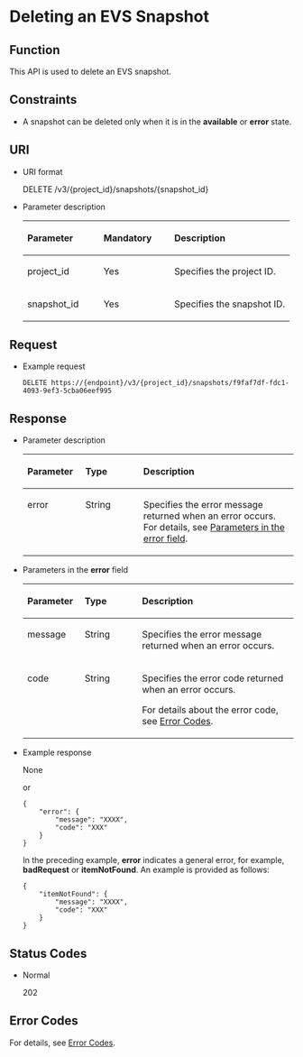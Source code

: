 # Deleting an EVS Snapshot<a name="evs_04_3057"></a>

## Function<a name="section4805694511340"></a>

This API is used to delete an EVS snapshot.

## Constraints<a name="section18631564103149"></a>

-   A snapshot can be deleted only when it is in the  **available**  or  **error**  state.

## URI<a name="section268627411340"></a>

-   URI format

    DELETE /v3/\{project\_id\}/snapshots/\{snapshot\_id\}

-   Parameter description

    <a name="table5655293911340"></a>
    <table><thead align="left"><tr id="row4718979611340"><th class="cellrowborder" valign="top" width="28.57%" id="mcps1.1.4.1.1"><p id="p6427715211340"><a name="p6427715211340"></a><a name="p6427715211340"></a>Parameter</p>
    </th>
    <th class="cellrowborder" valign="top" width="26.529999999999998%" id="mcps1.1.4.1.2"><p id="p3906685711340"><a name="p3906685711340"></a><a name="p3906685711340"></a>Mandatory</p>
    </th>
    <th class="cellrowborder" valign="top" width="44.9%" id="mcps1.1.4.1.3"><p id="p1029885411340"><a name="p1029885411340"></a><a name="p1029885411340"></a>Description</p>
    </th>
    </tr>
    </thead>
    <tbody><tr id="row2890086411340"><td class="cellrowborder" valign="top" width="28.57%" headers="mcps1.1.4.1.1 "><p id="p5926863811340"><a name="p5926863811340"></a><a name="p5926863811340"></a>project_id</p>
    </td>
    <td class="cellrowborder" valign="top" width="26.529999999999998%" headers="mcps1.1.4.1.2 "><p id="p3603037711340"><a name="p3603037711340"></a><a name="p3603037711340"></a>Yes</p>
    </td>
    <td class="cellrowborder" valign="top" width="44.9%" headers="mcps1.1.4.1.3 "><p id="p3277940011340"><a name="p3277940011340"></a><a name="p3277940011340"></a>Specifies the project ID.</p>
    </td>
    </tr>
    <tr id="row2657914711340"><td class="cellrowborder" valign="top" width="28.57%" headers="mcps1.1.4.1.1 "><p id="p542726811340"><a name="p542726811340"></a><a name="p542726811340"></a>snapshot_id</p>
    </td>
    <td class="cellrowborder" valign="top" width="26.529999999999998%" headers="mcps1.1.4.1.2 "><p id="p3695552511340"><a name="p3695552511340"></a><a name="p3695552511340"></a>Yes</p>
    </td>
    <td class="cellrowborder" valign="top" width="44.9%" headers="mcps1.1.4.1.3 "><p id="p4060754311340"><a name="p4060754311340"></a><a name="p4060754311340"></a>Specifies the snapshot ID.</p>
    </td>
    </tr>
    </tbody>
    </table>


## Request<a name="section87667311340"></a>

-   Example request

    ```
    DELETE https://{endpoint}/v3/{project_id}/snapshots/f9faf7df-fdc1-4093-9ef3-5cba06eef995
    ```


## Response<a name="section5147449911340"></a>

-   Parameter description

    <a name="evs_04_2094_table46654279102454"></a>
    <table><thead align="left"><tr id="evs_04_2094_row6664264102454"><th class="cellrowborder" valign="top" width="21.43%" id="mcps1.1.4.1.1"><p id="evs_04_2094_p2934472102454"><a name="evs_04_2094_p2934472102454"></a><a name="evs_04_2094_p2934472102454"></a>Parameter</p>
    </th>
    <th class="cellrowborder" valign="top" width="21.43%" id="mcps1.1.4.1.2"><p id="evs_04_2094_p1338569102927"><a name="evs_04_2094_p1338569102927"></a><a name="evs_04_2094_p1338569102927"></a>Type</p>
    </th>
    <th class="cellrowborder" valign="top" width="57.14%" id="mcps1.1.4.1.3"><p id="evs_04_2094_p23036595102454"><a name="evs_04_2094_p23036595102454"></a><a name="evs_04_2094_p23036595102454"></a>Description</p>
    </th>
    </tr>
    </thead>
    <tbody><tr id="evs_04_2094_row12419334102454"><td class="cellrowborder" valign="top" width="21.43%" headers="mcps1.1.4.1.1 "><p id="evs_04_2094_p129522216412"><a name="evs_04_2094_p129522216412"></a><a name="evs_04_2094_p129522216412"></a>error</p>
    </td>
    <td class="cellrowborder" valign="top" width="21.43%" headers="mcps1.1.4.1.2 "><p id="evs_04_2094_p1595262111415"><a name="evs_04_2094_p1595262111415"></a><a name="evs_04_2094_p1595262111415"></a>String</p>
    </td>
    <td class="cellrowborder" valign="top" width="57.14%" headers="mcps1.1.4.1.3 "><p id="evs_04_2094_p109527215417"><a name="evs_04_2094_p109527215417"></a><a name="evs_04_2094_p109527215417"></a>Specifies the error message returned when an error occurs. For details, see <a href="#evs_04_2094_li0419202382514">Parameters in the error field</a>.</p>
    </td>
    </tr>
    </tbody>
    </table>

-   <a name="evs_04_2094_li0419202382514"></a>Parameters in the  **error**  field

    <a name="evs_04_2094_evs_04_2013_table15441099103019"></a>
    <table><thead align="left"><tr id="evs_04_2094_evs_04_2013_row54094047103019"><th class="cellrowborder" valign="top" width="21.17788221177882%" id="mcps1.1.4.1.1"><p id="evs_04_2094_evs_04_2013_p19541716103019"><a name="evs_04_2094_evs_04_2013_p19541716103019"></a><a name="evs_04_2094_evs_04_2013_p19541716103019"></a>Parameter</p>
    </th>
    <th class="cellrowborder" valign="top" width="21.17788221177882%" id="mcps1.1.4.1.2"><p id="evs_04_2094_evs_04_2013_p39375186103019"><a name="evs_04_2094_evs_04_2013_p39375186103019"></a><a name="evs_04_2094_evs_04_2013_p39375186103019"></a>Type</p>
    </th>
    <th class="cellrowborder" valign="top" width="57.64423557644236%" id="mcps1.1.4.1.3"><p id="evs_04_2094_evs_04_2013_p38578950103019"><a name="evs_04_2094_evs_04_2013_p38578950103019"></a><a name="evs_04_2094_evs_04_2013_p38578950103019"></a>Description</p>
    </th>
    </tr>
    </thead>
    <tbody><tr id="evs_04_2094_evs_04_2013_row59401790103019"><td class="cellrowborder" valign="top" width="21.17788221177882%" headers="mcps1.1.4.1.1 "><p id="evs_04_2094_evs_04_2013_p46815658103019"><a name="evs_04_2094_evs_04_2013_p46815658103019"></a><a name="evs_04_2094_evs_04_2013_p46815658103019"></a>message</p>
    </td>
    <td class="cellrowborder" valign="top" width="21.17788221177882%" headers="mcps1.1.4.1.2 "><p id="evs_04_2094_evs_04_2013_p33971979103019"><a name="evs_04_2094_evs_04_2013_p33971979103019"></a><a name="evs_04_2094_evs_04_2013_p33971979103019"></a>String</p>
    </td>
    <td class="cellrowborder" valign="top" width="57.64423557644236%" headers="mcps1.1.4.1.3 "><p id="evs_04_2094_evs_04_2013_p21623243103019"><a name="evs_04_2094_evs_04_2013_p21623243103019"></a><a name="evs_04_2094_evs_04_2013_p21623243103019"></a>Specifies the error message returned when an error occurs.</p>
    </td>
    </tr>
    <tr id="evs_04_2094_evs_04_2013_row60391466103019"><td class="cellrowborder" valign="top" width="21.17788221177882%" headers="mcps1.1.4.1.1 "><p id="evs_04_2094_evs_04_2013_p59870541103019"><a name="evs_04_2094_evs_04_2013_p59870541103019"></a><a name="evs_04_2094_evs_04_2013_p59870541103019"></a>code</p>
    </td>
    <td class="cellrowborder" valign="top" width="21.17788221177882%" headers="mcps1.1.4.1.2 "><p id="evs_04_2094_evs_04_2013_p17675690103019"><a name="evs_04_2094_evs_04_2013_p17675690103019"></a><a name="evs_04_2094_evs_04_2013_p17675690103019"></a>String</p>
    </td>
    <td class="cellrowborder" valign="top" width="57.64423557644236%" headers="mcps1.1.4.1.3 "><p id="evs_04_2094_evs_04_2013_p6087468103019"><a name="evs_04_2094_evs_04_2013_p6087468103019"></a><a name="evs_04_2094_evs_04_2013_p6087468103019"></a>Specifies the error code returned when an error occurs.</p>
    <p id="evs_04_2094_evs_04_2013_p54787218103019"><a name="evs_04_2094_evs_04_2013_p54787218103019"></a><a name="evs_04_2094_evs_04_2013_p54787218103019"></a>For details about the error code, see <a href="error-codes.md">Error Codes</a>.</p>
    </td>
    </tr>
    </tbody>
    </table>

-   Example response

    None

    or

    ```
    {
        "error": {
            "message": "XXXX", 
            "code": "XXX"
        }
    }
    ```

    In the preceding example,  **error**  indicates a general error, for example,  **badRequest**  or  **itemNotFound**. An example is provided as follows:

    ```
    {
        "itemNotFound": {
            "message": "XXXX", 
            "code": "XXX"
        }
    }
    ```


## Status Codes<a name="section1751558211340"></a>

-   Normal

    202


## Error Codes<a name="section431317151242"></a>

For details, see  [Error Codes](error-codes.md).

